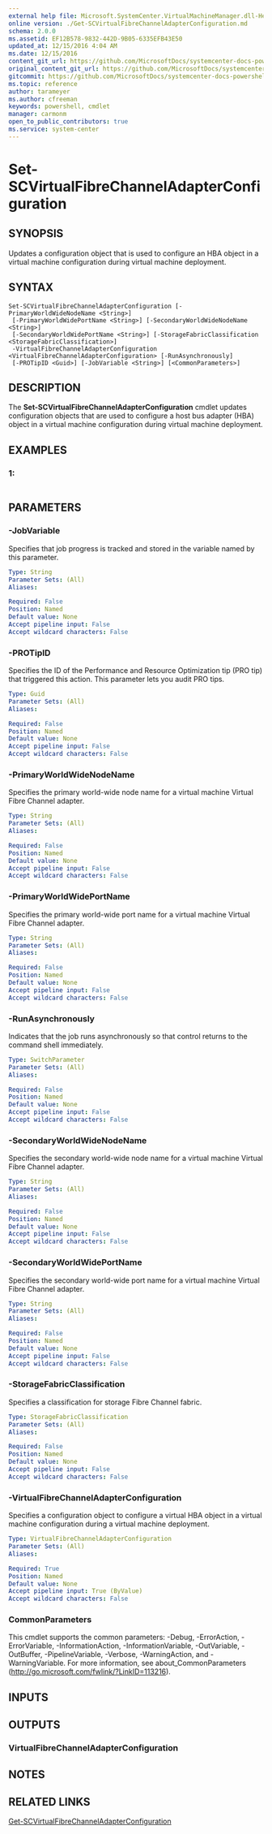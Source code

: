 ```yaml
---
external help file: Microsoft.SystemCenter.VirtualMachineManager.dll-Help.xml
online version: ./Get-SCVirtualFibreChannelAdapterConfiguration.md
schema: 2.0.0
ms.assetid: EF12B578-9832-442D-9B05-6335EFB43E50
updated_at: 12/15/2016 4:04 AM
ms.date: 12/15/2016
content_git_url: https://github.com/MicrosoftDocs/systemcenter-docs-powershell/blob/master/systemcenter-cmdlets/SystemCenter2016/VirtualMachineManager/vlatest/Set-SCVirtualFibreChannelAdapterConfiguration.md
original_content_git_url: https://github.com/MicrosoftDocs/systemcenter-docs-powershell/blob/master/systemcenter-cmdlets/SystemCenter2016/VirtualMachineManager/vlatest/Set-SCVirtualFibreChannelAdapterConfiguration.md
gitcommit: https://github.com/MicrosoftDocs/systemcenter-docs-powershell/blob/7df4508c7b907a214e6a8eca76037b06065ef078/systemcenter-cmdlets/SystemCenter2016/VirtualMachineManager/vlatest/Set-SCVirtualFibreChannelAdapterConfiguration.md
ms.topic: reference
author: tarameyer
ms.author: cfreeman
keywords: powershell, cmdlet
manager: carmonm
open_to_public_contributors: true
ms.service: system-center
---
```


# Set-SCVirtualFibreChannelAdapterConfiguration

## SYNOPSIS
Updates a configuration object that is used to configure an HBA object in a virtual machine configuration during virtual machine deployment.

## SYNTAX

```
Set-SCVirtualFibreChannelAdapterConfiguration [-PrimaryWorldWideNodeName <String>]
 [-PrimaryWorldWidePortName <String>] [-SecondaryWorldWideNodeName <String>]
 [-SecondaryWorldWidePortName <String>] [-StorageFabricClassification <StorageFabricClassification>]
 -VirtualFibreChannelAdapterConfiguration <VirtualFibreChannelAdapterConfiguration> [-RunAsynchronously]
 [-PROTipID <Guid>] [-JobVariable <String>] [<CommonParameters>]
```

## DESCRIPTION
The **Set-SCVirtualFibreChannelAdapterConfiguration** cmdlet updates configuration objects that are used to configure a host bus adapter (HBA) object in a virtual machine configuration during virtual machine deployment.

## EXAMPLES

### 1:
```

```

## PARAMETERS

### -JobVariable
Specifies that job progress is tracked and stored in the variable named by this parameter.

```yaml
Type: String
Parameter Sets: (All)
Aliases: 

Required: False
Position: Named
Default value: None
Accept pipeline input: False
Accept wildcard characters: False
```

### -PROTipID
Specifies the ID of the Performance and Resource Optimization tip (PRO tip) that triggered this action.
This parameter lets you audit PRO tips.

```yaml
Type: Guid
Parameter Sets: (All)
Aliases: 

Required: False
Position: Named
Default value: None
Accept pipeline input: False
Accept wildcard characters: False
```

### -PrimaryWorldWideNodeName
Specifies the primary world-wide node name for a virtual machine Virtual Fibre Channel adapter.

```yaml
Type: String
Parameter Sets: (All)
Aliases: 

Required: False
Position: Named
Default value: None
Accept pipeline input: False
Accept wildcard characters: False
```

### -PrimaryWorldWidePortName
Specifies the primary world-wide port name for a virtual machine Virtual Fibre Channel adapter.

```yaml
Type: String
Parameter Sets: (All)
Aliases: 

Required: False
Position: Named
Default value: None
Accept pipeline input: False
Accept wildcard characters: False
```

### -RunAsynchronously
Indicates that the job runs asynchronously so that control returns to the command shell immediately.

```yaml
Type: SwitchParameter
Parameter Sets: (All)
Aliases: 

Required: False
Position: Named
Default value: None
Accept pipeline input: False
Accept wildcard characters: False
```

### -SecondaryWorldWideNodeName
Specifies the secondary world-wide node name for a virtual machine Virtual Fibre Channel adapter.

```yaml
Type: String
Parameter Sets: (All)
Aliases: 

Required: False
Position: Named
Default value: None
Accept pipeline input: False
Accept wildcard characters: False
```

### -SecondaryWorldWidePortName
Specifies the secondary world-wide port name for a virtual machine Virtual Fibre Channel adapter.

```yaml
Type: String
Parameter Sets: (All)
Aliases: 

Required: False
Position: Named
Default value: None
Accept pipeline input: False
Accept wildcard characters: False
```

### -StorageFabricClassification
Specifies a classification for storage Fibre Channel fabric.

```yaml
Type: StorageFabricClassification
Parameter Sets: (All)
Aliases: 

Required: False
Position: Named
Default value: None
Accept pipeline input: False
Accept wildcard characters: False
```

### -VirtualFibreChannelAdapterConfiguration
Specifies a configuration object to configure a virtual HBA object in a virtual machine configuration during a virtual machine deployment.

```yaml
Type: VirtualFibreChannelAdapterConfiguration
Parameter Sets: (All)
Aliases: 

Required: True
Position: Named
Default value: None
Accept pipeline input: True (ByValue)
Accept wildcard characters: False
```

### CommonParameters
This cmdlet supports the common parameters: -Debug, -ErrorAction, -ErrorVariable, -InformationAction, -InformationVariable, -OutVariable, -OutBuffer, -PipelineVariable, -Verbose, -WarningAction, and -WarningVariable. For more information, see about_CommonParameters (http://go.microsoft.com/fwlink/?LinkID=113216).

## INPUTS

## OUTPUTS

### VirtualFibreChannelAdapterConfiguration

## NOTES

## RELATED LINKS

[Get-SCVirtualFibreChannelAdapterConfiguration](xref:SystemCenter2016/VirtualMachineManager/vlatest/Get-SCVirtualFibreChannelAdapterConfiguration.md)

